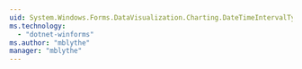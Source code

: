 ```yaml
---
uid: System.Windows.Forms.DataVisualization.Charting.DateTimeIntervalType
ms.technology: 
  - "dotnet-winforms"
ms.author: "mblythe"
manager: "mblythe"
---
```

